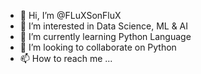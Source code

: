 - 👋 Hi, I’m @FLuXSonFluX
- 👀 I’m interested in Data Science, ML & AI
- 🌱 I’m currently learning Python Language
- 💞️ I’m looking to collaborate on Python
- 📫 How to reach me ...

<!---
FLuXSonFluX/FLuXSonFluX is a ✨ special ✨ repository because its `README.md` (this file) appears on your GitHub profile.
You can click the Preview link to take a look at your changes.
--->
